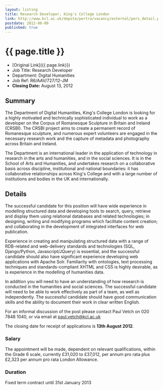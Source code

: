 ```yaml
---
layout: listing
title: Research Developer, King's College London
link: http://www.kcl.ac.uk/depsta/pertra/vacancy/external/pers_detail.php?jobindex=12064
postdate: 2012-08-09
published: true
--- 
```


# {{ page.title }}

* [Original Link]({{ page.link}})
* Job Title: Research Developer
* Department: Digital Humanities
* Job Ref: R6/AAV/727/12-JM
* **Closing Date:** August 13, 2012


## Summary
The Department of Digital Humanities, King's College London is looking for a highly motivated and technically sophisticated individual to work as a developer on the Corpus of Romanesque Sculpture in Britain and Ireland (CRSBI). The CRSBI project aims to create a permanent record of Romanesque sculpture, and numerous expert volunteers are engaged in the necessary research work and the capture of metadata and photography across Britain and Ireland.

The Department is an international leader in the application of technology in research in the arts and humanities, and in the social sciences. It is in the School of Arts and Humanities, and undertakes research on a collaborative basis across discipline, institutional and national boundaries: it has collaborative relationships across King's College and with a large number of institutions and bodies in the UK and internationally.

## Details
The successful candidate for this position will have wide experience in modelling structured data and developing tools to search, query, retrieve and display them using relational databases and related technologies; in designing, writing and modifying programs which facilitate content creation; and collaborating in the development of integrated interfaces for web publication.

Experience in creating and manipulating structured data with a range of RDB-related and web-delivery standards and technologies (SQL, Django/Python, Javascript/JQuery) is essential, and the successful candidate should also have significant experience developing web applications with Apache Solr. Familiarity with ontologies, text processing techniques and standards-compliant XHTML and CSS is highly desirable, as is experience in the modelling of humanities data.

In addition you will need to have an understanding of how research is conducted in the humanities and social sciences. The successful candidate will need to be able to work effectively as part of a team, as well as independently. The successful candidate should have good communication skills and the ability to document their work in clear written English.

For an informal discussion of the post please contact Paul Vetch on 020 7848 1040, or via email at paul.vetch@kcl.ac.uk

The closing date for receipt of applications is **13th August 2012**.

### Salary
The appointment will be made, dependent on relevant qualifications, within the Grade 6 scale, currently £31,020 to £37,012, per annum pro rata plus £2,323 per annum pro rata London Allowance.

### Duration
Fixed term contract until 31st January 2013
